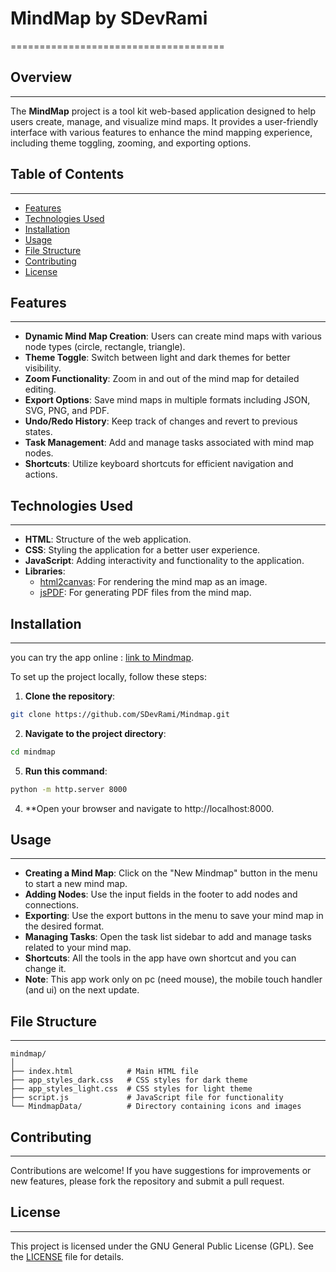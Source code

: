 # MindMap by SDevRami
=====================================

## Overview
------------

The **MindMap** project is a tool kit web-based application designed to help users create, manage, and visualize mind maps. It provides a user-friendly interface with various features to enhance the mind mapping experience, including theme toggling, zooming, and exporting options.

## Table of Contents
-----------------

* [Features](#features)
* [Technologies Used](#technologies-used)
* [Installation](#installation)
* [Usage](#usage)
* [File Structure](#file-structure)
* [Contributing](#contributing)
* [License](#license)

## Features
------------

* **Dynamic Mind Map Creation**: Users can create mind maps with various node types (circle, rectangle, triangle).
* **Theme Toggle**: Switch between light and dark themes for better visibility.
* **Zoom Functionality**: Zoom in and out of the mind map for detailed editing.
* **Export Options**: Save mind maps in multiple formats including JSON, SVG, PNG, and PDF.
* **Undo/Redo History**: Keep track of changes and revert to previous states.
* **Task Management**: Add and manage tasks associated with mind map nodes.
* **Shortcuts**: Utilize keyboard shortcuts for efficient navigation and actions.

## Technologies Used
--------------------

* **HTML**: Structure of the web application.
* **CSS**: Styling the application for a better user experience.
* **JavaScript**: Adding interactivity and functionality to the application.
* **Libraries**:
	+ [html2canvas](https://html2canvas.hertzen.com/): For rendering the mind map as an image.
	+ [jsPDF](https://github.com/parallax/jsPDF): For generating PDF files from the mind map.

## Installation
------------

you can try the app online :
[link to Mindmap](https://sdevrami.github.io/Mindmap/).

To set up the project locally, follow these steps:

1. **Clone the repository**:
```bash
git clone https://github.com/SDevRami/Mindmap.git
```
2. **Navigate to the project directory**:
```bash
cd mindmap
```
5. **Run this command**:
```bash
python -m http.server 8000
```
4. **Open your browser and navigate to http://localhost:8000.

## Usage
-----

* **Creating a Mind Map**: Click on the "New Mindmap" button in the menu to start a new mind map.
* **Adding Nodes**: Use the input fields in the footer to add nodes and connections.
* **Exporting**: Use the export buttons in the menu to save your mind map in the desired format.
* **Managing Tasks**: Open the task list sidebar to add and manage tasks related to your mind map.
* **Shortcuts**: All the tools in the app have own shortcut and you can change it.
* **Note**: This app work only on pc (need mouse), the mobile touch handler (and ui) on the next update.

## File Structure
----------------

```
mindmap/
│
├── index.html            # Main HTML file
├── app_styles_dark.css   # CSS styles for dark theme
├── app_styles_light.css  # CSS styles for light theme
├── script.js             # JavaScript file for functionality
└── MindmapData/          # Directory containing icons and images
```

## Contributing
------------

Contributions are welcome! If you have suggestions for improvements or new features, please fork the repository and submit a pull request.

## License
-------

This project is licensed under the GNU General Public License (GPL). See the [LICENSE](LICENSE) file for details.
